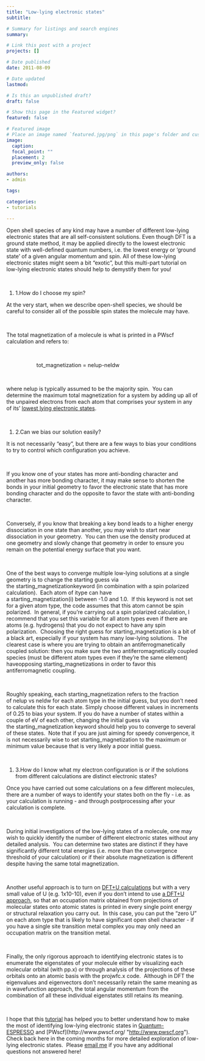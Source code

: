 ```yaml
---
title: "Low-lying electronic states"
subtitle: 

# Summary for listings and search engines
summary: 

# Link this post with a project
projects: []

# Date published
date: 2011-08-09

# Date updated
lastmod: 

# Is this an unpublished draft?
draft: false

# Show this page in the Featured widget?
featured: false

# Featured image
# Place an image named `featured.jpg/png` in this page's folder and customize its options here.
image:
  caption: 
  focal_point: ""
  placement: 2
  preview_only: false

authors:
- admin

tags:

categories:
- tutorials

---
```

Open shell species of any kind may have a number of different low-lying electronic states that are all self-consistent solutions. Even though DFT is a ground state method, it may be applied directly to the lowest electronic state with well-defined quantum numbers, i.e. the lowest energy or ‘ground state’ of a given angular momentum and spin. All of these low-lying electronic states might seem a bit “exotic”, but this multi-part tutorial on low-lying electronic states should help to demystify them for you!


 


1. 1.How do I choose my spin?

At the very start, when we describe open-shell species, we should be careful to consider all of the possible spin states the molecule may have.  


 


The total magnetization of a molecule is what is printed in a PWscf calculation and refers to:


 


                    tot\_magnetization = nelup-neldw


 


where nelup is typically assumed to be the majority spin.  You can determine the maximum total magnetization for a system by adding up all of the unpaired electrons from each atom that comprises your system in any of its’ [lowest lying electronic states](http://physics.nist.gov/PhysRefData/ASD/levels_form.html "http://physics.nist.gov/PhysRefData/ASD/levels_form.html").  


 


1. 2.Can we bias our solution easily?

It is not necessarily “easy”, but there are a few ways to bias your conditions to try to control which configuration you achieve.


 


If you know one of your states has more anti-bonding character and another has more bonding character, it may make sense to shorten the bonds in your initial geometry to favor the electronic state that has more bonding character and do the opposite to favor the state with anti-bonding character.


 


Conversely, if you know that breaking a key bond leads to a higher energy dissociation in one state than another, you may wish to start near dissociation in your geometry.  You can then use the density produced at one geometry and slowly change that geometry in order to ensure you remain on the potential energy surface that you want.


 


One of the best ways to converge multiple low-lying solutions at a single geometry is to change the starting guess via the starting\_magnetizationkeyword (in combination with a spin polarized calculation).  Each atom of itype can have a starting\_magnetization(i) between -1.0 and 1.0.  If this keyword is not set for a given atom type, the code assumes that this atom cannot be spin polarized.  In general, if you’re carrying out a spin polarized calculation, I recommend that you set this variable for all atom types even if there are atoms (e.g. hydrogens) that you do not expect to have any spin polarization.  Choosing the right guess for starting\_magnetization is a bit of a black art, especially if your system has many low-lying solutions.  The clearest case is where you are trying to obtain an antiferrogmanetically coupled solution: then you make sure the two antiferromagnetically coupled species (must be different atom types even if they’re the same element) haveopposing starting\_magnetizations in order to favor this antiferromagnetic coupling.


 


Roughly speaking, each starting\_magnetization refers to the fraction of nelup vs neldw for each atom type in the initial guess, but you don’t need to calculate this for each state. Simply choose different values in increments of 0.25 to bias your system. If you do have a number of states within a couple of eV of each other, changing the initial guess via the starting\_magnetization keyword should help you to converge to several of these states.  Note that if you are just aiming for speedy convergence, it is not necessarily wise to set starting\_magnetization to the maximum or minimum value because that is very likely a poor initial guess.


 


1. 3.How do I know what my electron configuration is or if the solutions from different calculations are distinct electronic states?

Once you have carried out some calculations on a few different molecules, there are a number of ways to identify your states both on the fly - i.e. as your calculation is running - and through postprocessing after your calculation is complete.


 


During initial investigations of the low-lying states of a molecule, one may wish to quickly identify the number of different electronic states without any detailed analysis.  You can determine two states are distinct if they have significantly different total energies (i.e. more than the convergence threshold of your calculation) or if their absolute magnetization is different despite having the same total magnetization.  


 


Another useful approach is to turn on [DFT+U calculations](calculating-hubbard-u "Calculating Hubbard U") but with a very small value of U (e.g. 1x10-10), even if you don’t intend to use [a DFT+U approach](calculating-hubbard-u "Calculating Hubbard U"), so that an occupation matrix obtained from projections of molecular states onto atomic states is printed in every single point energy or structural relaxation you carry out.  In this case, you can put the “zero U” on each atom type that is likely to have significant open shell character - if you have a single site transition metal complex you may only need an occupation matrix on the transition metal.


 


Finally, the only rigorous approach to identifying electronic states is to enumerate the eigenstates of your molecule either by visualizing each molecular orbital (with pp.x) or through analysis of the projections of these orbitals onto an atomic basis with the projwfc.x code.  Although in DFT the eigenvalues and eigenvectors don’t necessarily retain the same meaning as in wavefunction approach, the total angular momentum from the combination of all these individual eigenstates still retains its meaning. 


 


I hope that this [tutorial](http://www.kuliklab.org/Tutorials "Tutorials") has helped you to better understand how to make the most of identifying low-lying electronic states in [Quantum-ESPRESSO](http://www.quantum-espresso.org/ "http://www.quantum-espresso.org") and [PWscf](http://www.pwscf.org/ "http://www.pwscf.org"). Check back here in the coming months for more detailed exploration of low-lying electronic states.  Please [email me](mailto:hjkulikATmitDOTedu?subject=Questions%20about%20low-lying%20electronic%20states%20tutorial "mailto:hjkulikATmitDOTedu?subject=Questions about low-lying electronic states tutorial") if you have any additional questions not answered here!


